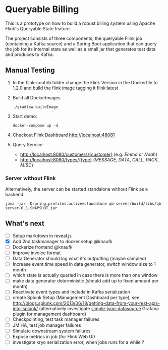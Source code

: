 Queryable Billing
=================

This is a prototype on how to build a robust billing system using Apache Flink's Queryable State feature.

The project consists of three components, the queryable Flink job (containing a Kafka source) and a Spring Boot application that can query the job for its internal state as well as a small jar that generates test data and produces to Kafka.

Manual Testing
--------------
1. In the flink-contrib folder change the Flink Version in the Dockerfile to 1.2.0 and build the flink image tagging it flink:latest

2. Build all DockerImages
    ```
    ./gradlew buildImage
    ```
3. Start demo:
    ```
    docker-compose up -d
    ```
4. Checkout Flink Dashboard <http://localhost:48081>    
5. Query Service
    - <http://localhost:8080/customers/{customer}> (e.g. *Emma* or *Noah*)
    - <http://localhost:8080/types/{type}> (*MESSAGE*, *DATA*, *CALL*, *PACK*, *MISC*)
    
### Server without Flink
Alternatively, the server can be started standalone without Flink as a backend: 
```
java -jar -Dspring.profiles.active=standalone qb-server/build/libs/qb-server-0.1-SNAPSHOT.jar 
```


What's next
-----------
- [ ] Setup markdown in reveal.js 
- [x] Add 2nd taskmanager to docker setup @knaufk
- [ ] Dockerize frontend @knaufk
- [ ] Improve invoice format
- [ ] Data Generator should log what it's outputting (maybe sampled)
- [ ] Increase event time speed in data generator, switch window size to 1 month
- [ ] which state is actually queried in case there is more than one window
- [ ] make data generator deterministic (should add up to fixed amount per month)
- [ ] Reactivate event types and include in Kafka serialization
- [ ] create Splunk Setup (Management Dashboard per type), see <http://blogs.splunk.com/2013/06/18/getting-data-from-your-rest-apis-into-splunk/> (alternatively investigate [simple-json-datasource](https://github.com/grafana/simple-json-datasource) Grafana plugin for management dashboard)
- [ ] Checkpointing, test task manager failures
- [ ] JM HA, test job manager failures
- [ ] Simulate downstream system failures
- [ ] Expose metrics in job (for Flink Web UI)
- [ ] investigate kryo serialization error, when jobs runs for a while ?
